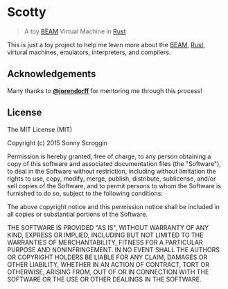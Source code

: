 # Scotty

> A toy [BEAM] Virtual Machine in [Rust]

This is just a toy project to help me learn more about the [BEAM], [Rust],
virtural machines, emulators, interpreters, and compilers.

## Acknowledgements

Many thanks to **[@jorendorff]** for mentoring me through this process!

## License

The MIT License (MIT)

Copyright (c) 2015 Sonny Scroggin

Permission is hereby granted, free of charge, to any person obtaining a copy
of this software and associated documentation files (the "Software"), to deal
in the Software without restriction, including without limitation the rights
to use, copy, modify, merge, publish, distribute, sublicense, and/or sell
copies of the Software, and to permit persons to whom the Software is
furnished to do so, subject to the following conditions:

The above copyright notice and this permission notice shall be included in all
copies or substantial portions of the Software.

THE SOFTWARE IS PROVIDED "AS IS", WITHOUT WARRANTY OF ANY KIND, EXPRESS OR
IMPLIED, INCLUDING BUT NOT LIMITED TO THE WARRANTIES OF MERCHANTABILITY,
FITNESS FOR A PARTICULAR PURPOSE AND NONINFRINGEMENT. IN NO EVENT SHALL THE
AUTHORS OR COPYRIGHT HOLDERS BE LIABLE FOR ANY CLAIM, DAMAGES OR OTHER
LIABILITY, WHETHER IN AN ACTION OF CONTRACT, TORT OR OTHERWISE, ARISING FROM,
OUT OF OR IN CONNECTION WITH THE SOFTWARE OR THE USE OR OTHER DEALINGS IN THE
SOFTWARE.

[BEAM]: http://www.erlang.org/
[Rust]: https://www.rust-lang.org/
[@jorendorff]: https://github.com/jorendorff
